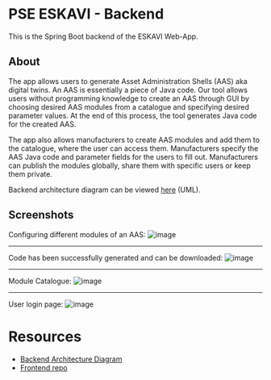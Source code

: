 
# PSE ESKAVI - Backend
This is the Spring Boot backend of the ESKAVI Web-App.
## About
The app allows users to generate Asset Administration Shells (AAS) aka digital twins. An AAS is essentially a piece of Java code. Our tool allows users without programming knowledge to create an AAS through GUI by choosing desired AAS modules from a catalogue and specifying desired parameter values. At the end of this process, the tool generates Java code for the created AAS.

The app also allows manufacturers to create AAS modules and add them to the catalogue, where the user can access them. Manufacturers specify the AAS Java code and parameter fields for the users to fill out. Manufacturers can publish the modules globally, share them with specific users or keep them private.

Backend architecture diagram can be viewed [here](https://lucid.app/documents/view/4161efbe-1cf2-4e47-a8be-06e03bf22b24) (UML).
## Screenshots

Configuring different modules of an AAS:
![image](https://user-images.githubusercontent.com/48807494/214474303-52f0cf45-211b-46d3-97af-114890ab509c.png)
___
Code has been successfully generated and can be downloaded:
![image](https://user-images.githubusercontent.com/48807494/214476779-6d0fc362-0eeb-4898-a77a-2e454f180583.png)
___
Module Catalogue:
![image](https://user-images.githubusercontent.com/48807494/214474372-83eb8fcc-025a-4efc-9a15-97c361da479b.png)
___
User login page:
![image](https://user-images.githubusercontent.com/48807494/214474461-6f6c0505-28dd-4a59-8e9e-79fdb54b5e18.png)


# Resources
- [Backend Architecture Diagram](https://lucid.app/documents/view/4161efbe-1cf2-4e47-a8be-06e03bf22b24)
- [Frontend repo](https://github.com/eskavi/frontend)
